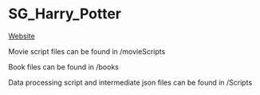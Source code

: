 # SG_Harry_Potter

[Website](https://s143923.github.io/SG_Harry_Potter/)

Movie script files can be found in /movieScripts

Book files can be found in /books

Data processing script and intermediate json files can be found in /Scripts

